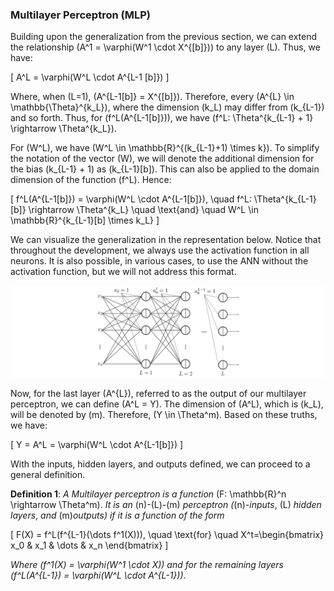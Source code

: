 ### Multilayer Perceptron (MLP)

Building upon the generalization from the previous section, we can extend the relationship \(A^1 = \varphi(W^1 \cdot X^{[b]})\) to any layer \(L\). Thus, we have:

\[
A^L = \varphi(W^L \cdot A^{L-1 [b]})
\]

Where, when \(L=1\), \(A^{L-1[b]} = X^{[b]}\). Therefore, every \(A^{L} \in \mathbb{\Theta}^{k_L}\), where the dimension \(k_L\) may differ from \(k_{L-1}\) and so forth. Thus, for \(f^L(A^{L-1[b]})\), we have \(f^L: \Theta^{k_{L-1} + 1} \rightarrow \Theta^{k_L}\).

For \(W^L\), we have \(W^L \in \mathbb{R}^{(k_{L-1}+1) \times k}\). To simplify the notation of the vector \(W\), we will denote the additional dimension for the bias \(k_{L-1} + 1\) as \(k_{L-1}[b]\). This can also be applied to the domain dimension of the function \(f^L\). Hence:

\[
f^L(A^{L-1[b]}) = \varphi(W^L \cdot A^{L-1[b]}), \quad f^L: \Theta^{k_{L-1}[b]} \rightarrow \Theta^{k_L} \quad \text{and} \quad W^L \in \mathbb{R}^{k_{L-1}[b] \times k_L}
\]

We can visualize the generalization in the representation below. Notice that throughout the development, we always use the activation function in all neurons. It is also possible, in various cases, to use the ANN without the activation function, but we will not address this format.

<img src="/img/MLP.svg" alt="MLP Input and Hidden Layers"/>

Now, for the last layer \(A^{L}\), referred to as the output of our multilayer perceptron, we can define \(A^L = Y\). The dimension of \(A^L\), which is \(k_L\), will be denoted by \(m\). Therefore, \(Y \in \Theta^m\). Based on these truths, we have:

\[
Y = A^L = \varphi(W^L \cdot A^{L-1[b]})
\]

With the inputs, hidden layers, and outputs defined, we can proceed to a general definition.

__Definition 1__: _A Multilayer perceptron is a function_ \(F: \mathbb{R}^n \rightarrow \Theta^m\). _It is an_ \(n\)-\(L\)-\(m\) _perceptron (_\(n\)_-inputs_, \(L\) _hidden layers_, _and_ \(m\)_outputs) if it is a function of the form_

\[
F(X) = f^L(f^{L-1}(\dots f^1(X))), \quad \text{for} \quad X^t=\begin{bmatrix} x_0 & x_1 & \dots & x_n \end{bmatrix}
\]

_Where \(f^1(X) = \varphi(W^1 \cdot X)\) and for the remaining layers \(f^L(A^{L-1}) = \varphi(W^L \cdot A^{L-1})\)_.